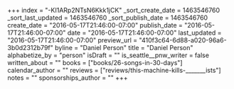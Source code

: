 +++
index = "-KI1ARp2NTsN6Kkk1jCK"
_sort_create_date = 1463546760
_sort_last_updated = 1463546760
_sort_publish_date = 1463546760
create_date = "2016-05-17T21:46:00-07:00"
publish_date = "2016-05-17T21:46:00-07:00"
date = "2016-05-17T21:46:00-07:00"
last_updated = "2016-05-17T21:46:00-07:00"
preview_url = "410f3c64-6d88-a020-96a6-3b0d2312b79f"
byline = "Daniel Person"
title = "Daniel Person"
alphabetize_by = "person"
isDraft = ""
is_seattle__pnw_writer = false
written_about = ""
books = ["books/26-songs-in-30-days"]
calendar_author = ""
reviews = ["reviews/this-machine-kills-_______ists"]
notes = ""
sponsorships_author = ""
+++
